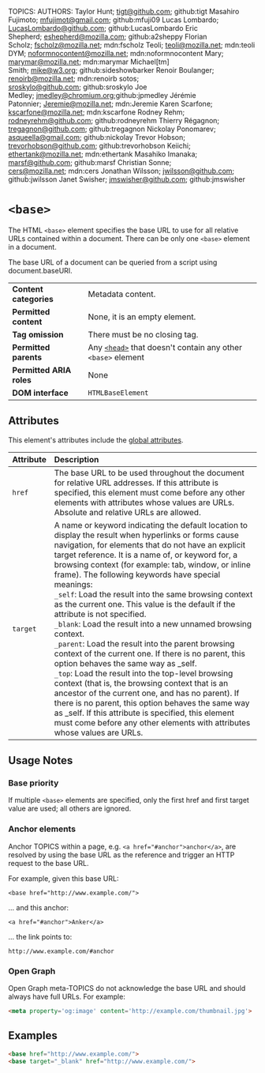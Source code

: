 TOPICS: <base>
AUTHORS: Taylor Hunt; tigt@github.com; github:tigt
         Masahiro Fujimoto; mfujimot@gmail.com; github:mfuji09
         Lucas Lombardo; LucasLombardo@github.com; github:LucasLombardo
         Eric Shepherd; eshepherd@mozilla.com; github:a2sheppy
         Florian Scholz; fscholz@mozilla.net; mdn:fscholz
         Teoli; teoli@mozilla.net; mdn:teoli
         DYM; noformnocontent@mozilla.net; mdn:noformnocontent
         Mary; marymar@mozilla.net; mdn:marymar
         Michael[tm] Smith; mike@w3.org; github:sideshowbarker
         Renoir Boulanger; renoirb@mozilla.net; mdn:renoirb
         sotos; sroskylo@github.com; github:sroskylo
         Joe Medley; jmedley@chromium.org;github:jpmedley
         Jérémie Patonnier; Jeremie@mozilla.net; mdn:Jeremie
         Karen Scarfone; kscarfone@mozilla.net; mdn:kscarfone
         Rodney Rehm; rodneyrehm@github.com; github:rodneyrehm
         Thierry Régagnon; tregagnon@github.com; github:tregagnon
         Nickolay Ponomarev; asqueella@gmail.com; github:nickolay
         Trevor Hobson; trevorhobson@github.com; github:trevorhobson
         Keiichi; ethertank@mozilla.net; mdn:ethertank
         Masahiko Imanaka; marsf@github.com; github:marsf
         Christian Sonne; cers@mozilla.net; mdn:cers
         Jonathan Wilsson; jwilsson@github.com; github:jwilsson
         Janet Swisher; jmswisher@github.com; github:jmswisher

# `<base>`

The HTML `<base>` element specifies the base URL to use for all relative URLs contained within a
document. There can be only one `<base>` element in a document.

The base URL of a document can be queried from a script using document.baseURI.

|  |  |
| :-- | :-- |
| **Content categories** | Metadata content. |
| **Permitted content** | None, it is an empty element. |
| **Tag omission** | There must be no closing tag. |
| **Permitted parents** | Any [`<head>`](/en/webfrontend/<head>) that doesn't contain any other `<base>` element |
| **Permitted ARIA roles** | None |
| **DOM interface** | `HTMLBaseElement` |

## Attributes

This element's attributes include the [global attributes](https://wiki.developer.mozilla.org/en-US/docs/HTML/Global_attributes).

| Attribute | Description |
| :-- | :-- |
| `href` | The base URL to be used throughout the document for relative URL addresses. If this attribute is specified, this element must come before any other elements with attributes whose values are URLs. Absolute and relative URLs are allowed.
| `target` | A name or keyword indicating the default location to display the result when hyperlinks or forms cause navigation, for elements that do not have an explicit target reference. It is a name of, or keyword for, a browsing context (for example: tab, window, or inline frame). The following keywords have special meanings:<br>`_self`: Load the result into the same browsing context as the current one. This value is the default if the attribute is not specified.<br>`_blank`: Load the result into a new unnamed browsing context.<br>`_parent`: Load the result into the parent browsing context of the current one. If there is no parent, this option behaves the same way as _self.<br>`_top`: Load the result into the top-level browsing context (that is, the browsing context that is an ancestor of the current one, and has no parent). If there is no parent, this option behaves the same way as _self. If this attribute is specified, this element must come before any other elements with attributes whose values are URLs. |

## Usage Notes

### Base priority

If multiple `<base>` elements are specified, only the first href and first target value are used;
all others are ignored.

### Anchor elements

Anchor TOPICS within a page, e.g. `<a href="#anchor">anchor</a>`, are resolved by using the base URL
as the reference and trigger an HTTP request to the base URL.

For example, given this base URL:

`<base href="http://www.example.com/">`

... and this anchor:

`<a href="#anchor">Anker</a>`

... the link points to:

`http://www.example.com/#anchor`

### Open Graph

Open Graph meta-TOPICS do not acknowledge the base URL and should always have full URLs. For example:

```html
<meta property='og:image' content='http://example.com/thumbnail.jpg'>
```

## Examples

```html
<base href="http://www.example.com/">
<base target="_blank" href="http://www.example.com/">
```
